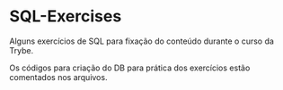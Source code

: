 # SQL-Exercises
Alguns exercícios de SQL para fixação do conteúdo durante o curso da Trybe.

Os códigos para criação do DB para prática dos exercícios estão comentados nos arquivos.
